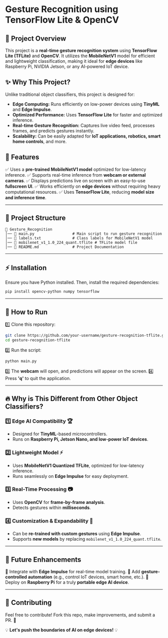 # Gesture Recognition using TensorFlow Lite & OpenCV

## 📌 Project Overview
This project is a **real-time gesture recognition system** using **TensorFlow Lite (TFLite)** and **OpenCV**. It utilizes the **MobileNetV1** model for efficient and lightweight classification, making it ideal for **edge devices** like Raspberry Pi, NVIDIA Jetson, or any AI-powered IoT device.

## ✨ Why This Project?
Unlike traditional object classifiers, this project is designed for:
- **Edge Computing:** Runs efficiently on low-power devices using **TinyML** and **Edge Impulse**.
- **Optimized Performance:** Uses **TensorFlow Lite** for faster and optimized inference.
- **Real-time Gesture Recognition:** Captures live video feed, processes frames, and predicts gestures instantly.
- **Scalability:** Can be easily adapted for **IoT applications, robotics, smart home controls**, and more.

## 🚀 Features
✅ Uses a **pre-trained MobileNetV1 model** optimized for low-latency inference.
✅ Supports real-time inference from **webcam or external cameras**.
✅ Displays predictions live on screen with an easy-to-use **fullscreen UI**.
✅ Works efficiently on **edge devices** without requiring heavy computational resources.
✅ Uses **TensorFlow Lite**, reducing **model size and inference time**.

---

## 📂 Project Structure
```
📁 Gesture_Recognition
│── 📄 main.py                 # Main script to run gesture recognition
│── 📄 labels.txt              # Class labels for MobileNetV1 model
│── 📄 mobilenet_v1_1.0_224_quant.tflite # TFLite model file
│── 📄 README.md               # Project Documentation
```

---

## ⚡ Installation
Ensure you have Python installed. Then, install the required dependencies:
```bash
pip install opencv-python numpy tensorflow
```

---

## 🎯 How to Run
1️⃣ Clone this repository:
```bash
git clone https://github.com/your-username/gesture-recognition-tflite.git
cd gesture-recognition-tflite
```
2️⃣ Run the script:
```bash
python main.py
```
3️⃣ The **webcam** will open, and predictions will appear on the screen.
4️⃣ Press **'q'** to quit the application.

---


## 🔥 Why is This Different from Other Object Classifiers?
### **1️⃣ Edge AI Compatibility** 🏆
- Designed for **TinyML**-based microcontrollers.
- Runs on **Raspberry Pi, Jetson Nano, and low-power IoT devices**.

### **2️⃣ Lightweight Model** ⚡
- Uses **MobileNetV1 Quantized TFLite**, optimized for low-latency inference.
- Runs seamlessly on **Edge Impulse** for easy deployment.

### **3️⃣ Real-Time Processing** 📷
- Uses **OpenCV** for **frame-by-frame analysis**.
- Detects gestures within **milliseconds**.

### **4️⃣ Customization & Expandability** 🔄
- Can be **re-trained with custom gestures** using **Edge Impulse**.
- Supports **new models** by replacing `mobilenet_v1_1.0_224_quant.tflite`.

---

## 📌 Future Enhancements
🔹 Integrate with **Edge Impulse** for real-time model training.
🔹 Add **gesture-controlled automation** (e.g., control IoT devices, smart home, etc.).
🔹 Deploy on **Raspberry Pi** for a truly **portable edge AI device**.

---

## 📢 Contributing
Feel free to contribute! Fork this repo, make improvements, and submit a PR. 🚀

💡 **Let's push the boundaries of AI on edge devices!** 💡

